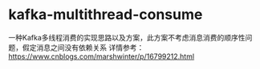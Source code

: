 # kafka-multithread-consume
一种Kafka多线程消费的实现思路以及方案，此方案不考虑消息消费的顺序性问题，假定消息之间没有依赖关系
详情参考：https://www.cnblogs.com/marshwinter/p/16799212.html
